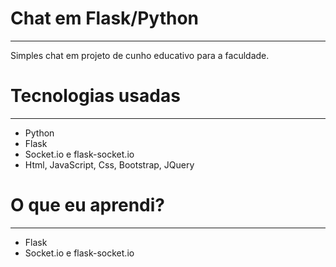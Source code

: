 # Chat em Flask/Python
---
Simples chat em projeto de cunho educativo para a faculdade.

# Tecnologias usadas 
---
* Python
* Flask
* Socket.io e flask-socket.io
* Html, JavaScript, Css, Bootstrap, JQuery

# O que eu aprendi? 
---
* Flask
* Socket.io e flask-socket.io
